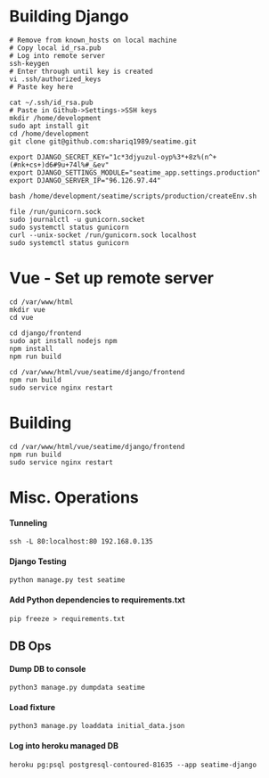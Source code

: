 # Building Django
	# Remove from known_hosts on local machine
	# Copy local id_rsa.pub
	# Log into remote server
	ssh-keygen
	# Enter through until key is created
	vi .ssh/authorized_keys
	# Paste key here
	
	cat ~/.ssh/id_rsa.pub
	# Paste in Github->Settings->SSH keys
	mkdir /home/development
	sudo apt install git
	cd /home/development
	git clone git@github.com:shariq1989/seatime.git
		
	export DJANGO_SECRET_KEY="1c*3djyuzul-oyp%3*+8z%(n^+(#nk+cs+)d6#9u+74l%#_&ev"	
	export DJANGO_SETTINGS_MODULE="seatime_app.settings.production"
	export DJANGO_SERVER_IP="96.126.97.44"
	
	bash /home/development/seatime/scripts/production/createEnv.sh
	
	file /run/gunicorn.sock
	sudo journalctl -u gunicorn.socket
	sudo systemctl status gunicorn
	curl --unix-socket /run/gunicorn.sock localhost
	sudo systemctl status gunicorn
	

# Vue - Set up remote server
	cd /var/www/html
	mkdir vue
	cd vue

	cd django/frontend
	sudo apt install nodejs npm
	npm install
	npm run build
	
	cd /var/www/html/vue/seatime/django/frontend
	npm run build
	sudo service nginx restart

# Building
	cd /var/www/html/vue/seatime/django/frontend
	npm run build
	sudo service nginx restart

# Misc. Operations
#### Tunneling
	ssh -L 80:localhost:80 192.168.0.135
#### Django Testing
	python manage.py test seatime
#### Add Python dependencies to requirements.txt
	pip freeze > requirements.txt	
## DB Ops
#### Dump DB to console 
    python3 manage.py dumpdata seatime
#### Load fixture
    python3 manage.py loaddata initial_data.json
#### Log into heroku managed DB
    heroku pg:psql postgresql-contoured-81635 --app seatime-django
